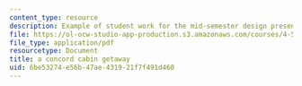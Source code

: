 ```yaml
---
content_type: resource
description: Example of student work for the mid-semester design presentation.
file: https://ol-ocw-studio-app-production.s3.amazonaws.com/courses/4-500-introduction-to-design-computing-fall-2008/6be53274e56b47ae431921f7f491d460_assn4a_1.pdf
file_type: application/pdf
resourcetype: Document
title: a concord cabin getaway
uid: 6be53274-e56b-47ae-4319-21f7f491d460
---
```

